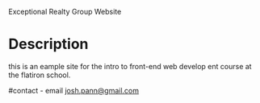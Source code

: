 Exceptional Realty Group Website


# Description

this is an eample site for the intro to front-end web develop ent course at the flatiron school.

#contact - email josh.pann@gmail.com